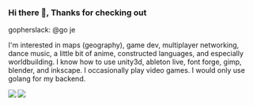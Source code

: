 ### Hi there 👋, Thanks for checking out

gopherslack: @go je

I'm interested in maps (geography), game dev, multiplayer networking, dance music, a little bit of anime, constructed languages, and especially worldbuilding.
I know how to use unity3d, ableton live, font forge, gimp, blender, and inkscape.
I occasionally play video games.
I would only use golang for my backend.

<a href="https://github.com/anuraghazra/github-readme-stats">
  <img align="left" src="https://github-readme-stats.vercel.app/api?username=gocs&count_private=true&show_icons=true" />
</a>

<a href="https://github.com/anuraghazra/github-readme-stats">
  <img align="left" src="https://github-readme-stats.vercel.app/api/top-langs/?username=gocs&hide=html,asp,css" />
</a>
